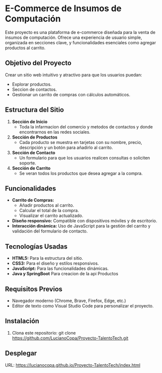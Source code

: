# E-Commerce de Insumos de Computación

Este proyecto es una plataforma de e-commerce diseñada para la venta de insumos de computación. Ofrece una experiencia de usuario simple, organizada en secciones clave, y funcionalidades esenciales como agregar productos al carrito.

## Objetivo del Proyecto
Crear un sitio web intuitivo y atractivo para que los usuarios puedan:
- Explorar productos.
- Seccion de contactos.
- Gestionar un carrito de compras con cálculos automáticos.

## Estructura del Sitio
1. **Sección de Inicio**  
   - Toda la infarmacion del comercio y metodos de contactos y donde encontrarnos en las redes sociales.
2. **Sección de Productos**  
   - Cada producto se muestra en tarjetas con su nombre, precio, descripción y un botón para añadirlo al carrito.
3. **Sección de Contacto**  
   - Un formulario para que los usuarios realicen consultas o soliciten soporte.
4. **Sección de Carrito**  
   - Se veran todos los productos que desea agregar a la compra.
## Funcionalidades
- **Carrito de Compras:** 
  - Añadir productos al carrito.
  - Calcular el total de la compra.
  - Visualizar el carrito actualizado.
- **Diseño responsivo:** Compatible con dispositivos móviles y de escritorio.
- **Interacción dinámica:** Uso de JavaScript para la gestión del carrito y validación del formulario de contacto.

## Tecnologías Usadas
- **HTML5:** Para la estructura del sitio.
- **CSS3:** Para el diseño y estilos responsivos.
- **JavaScript:** Para las funcionalidades dinámicas.
- **Java y SpringBoot** Para creacion de la api Productos

## Requisitos Previos
- Navegador moderno (Chrome, Brave, Firefox, Edge, etc.)
- Editor de texto como Visual Studio Code para personalizar el proyecto.

## Instalación
1. Clona este repositorio:
   git clone https://github.com/LucianoCopa/Proyecto-TalentoTech.git

## Desplegar

URL: https://lucianocopa.github.io/Proyecto-TalentoTech/index.html
